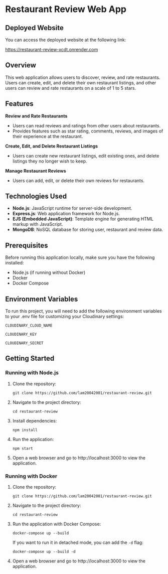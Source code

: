 # Restaurant Review Web App

## Deployed Website

You can access the deployed website at the following link:

https://restaurant-review-xcdt.onrender.com

## Overview

This web application allows users to discover, review, and rate restaurants. Users can create, edit, and delete their own restaurant listings, and other users can review and rate restaurants on a scale of 1 to 5 stars.

## Features


**Review and Rate Restaurants**
   - Users can read reviews and ratings from other users about restaurants.
   - Provides features such as star rating, comments, reviews, and images of their experience at the restaurant.

**Create, Edit, and Delete Restaurant Listings**
   - Users can create new restaurant listings, edit existing ones, and delete listings they no longer wish to keep.

**Manage Restaurant Reviews**
   - Users can add, edit, or delete their own reviews for restaurants.



## Technologies Used

- **Node.js**: JavaScript runtime for server-side development.
- **Express.js**: Web application framework for Node.js.
- **EJS (Embedded JavaScript)**: Template engine for generating HTML markup with JavaScript.
- **MongoDB**: NoSQL database for storing user, restaurant and review data.


## Prerequisites

Before running this application locally, make sure you have the following installed:

- Node.js (if running without Docker)
- Docker
- Docker Compose
## Environment Variables

To run this project, you will need to add the following environment variables to your .env file for customizing your Cloudinary settings:

`CLOUDINARY_CLOUD_NAME`

`CLOUDINARY_KEY`

`CLOUDINARY_SECRET`

## Getting Started

### Running with Node.js

1. Clone the repository:

    ```
    git clone https://github.com/lam20042001/restaurant-review.git
    ```

2. Navigate to the project directory:

    ```
    cd restaurant-review
    ```

3. Install dependencies:

    ```
    npm install
    ```

4. Run the application:

    ```
    npm start
    ```

5. Open a web browser and go to http://localhost:3000 to view the application.

### Running with Docker

1. Clone the repository:

    ```
    git clone https://github.com/lam20042001/restaurant-review.git
    ```

2. Navigate to the project directory:

    ```
    cd restaurant-review
    ```

3. Run the application with Docker Compose:

    ```
    docker-compose up --build
    ```

    If you want to run it in detached mode, you can add the `-d` flag:

    ```
    docker-compose up --build -d
    ```

4. Open a web browser and go to http://localhost:3000 to view the application.

